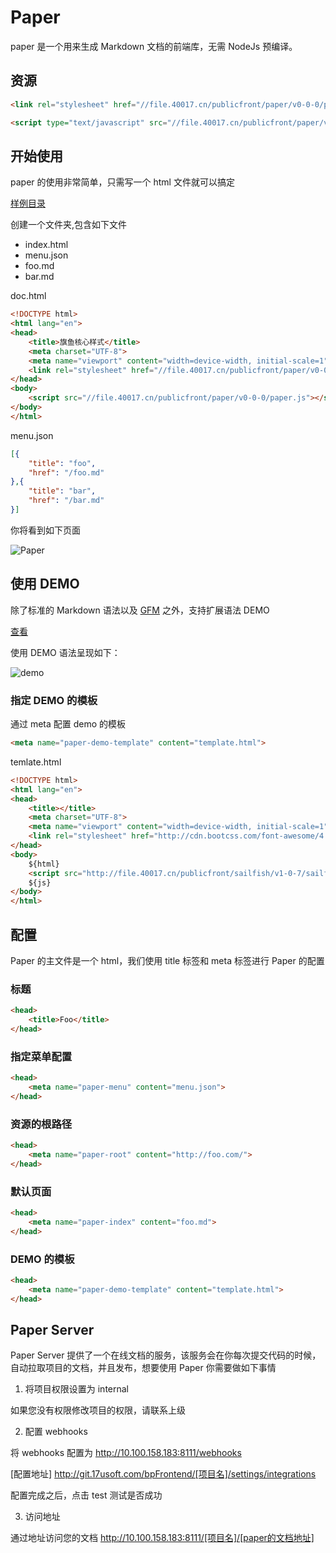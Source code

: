 # Paper

paper 是一个用来生成 Markdown 文档的前端库，无需 NodeJs 预编译。

## 资源

```html
<link rel="stylesheet" href="//file.40017.cn/publicfront/paper/v0-0-0/paper.css">

<script type="text/javascript" src="//file.40017.cn/publicfront/paper/v0-0-0/paper.js"></script>
```

## 开始使用

paper 的使用非常简单，只需写一个 html 文件就可以搞定

[样例目录](http://git.17usoft.com/bpFrontend/Paper/tree/master/demo)

创建一个文件夹,包含如下文件

- index.html
- menu.json
- foo.md
- bar.md

doc.html

```html
<!DOCTYPE html>
<html lang="en">
<head>
    <title>旗鱼核心样式</title>
    <meta charset="UTF-8">
    <meta name="viewport" content="width=device-width, initial-scale=1">
    <link rel="stylesheet" href="//file.40017.cn/publicfront/paper/v0-0-0/paper.css"> 
</head>
<body>
    <script src="//file.40017.cn/publicfront/paper/v0-0-0/paper.js"></script>
</body>
</html>
```

menu.json

```json
[{
    "title": "foo",
    "href": "/foo.md"
},{
    "title": "bar",
    "href": "/bar.md"
}]
```

你将看到如下页面

![Paper](http://file.40017.cn/publicfront/imgs/TIM图片20170801091958.png)

## 使用 DEMO

除了标准的 Markdown 语法以及 [GFM](https://help.github.com/categories/writing-on-github/) 之外，支持扩展语法 DEMO

[查看](https://gist.github.com/sumight/095444380fd459550de7b667f2f2f38b#file-markdown-demo-txt)

使用 DEMO 语法呈现如下：

![demo](http://file.40017.cn/publicfront/imgs/demo.png)

### 指定 DEMO 的模板

通过 meta 配置 demo 的模板

```html
<meta name="paper-demo-template" content="template.html"> 
```

temlate.html

```html
<!DOCTYPE html>
<html lang="en">
<head>
    <title></title>
    <meta charset="UTF-8">
    <meta name="viewport" content="width=device-width, initial-scale=1">
    <link rel="stylesheet" href="http://cdn.bootcss.com/font-awesome/4.7.0/css/font-awesome.min.css">
</head>
<body>
    ${html}
    <script src="http://file.40017.cn/publicfront/sailfish/v1-0-7/sailfish.vue.js"></script>
    ${js}
</body>
</html>
```



## 配置

Paper 的主文件是一个 html，我们使用 title 标签和 meta 标签进行 Paper 的配置

### 标题

```html
<head>
    <title>Foo</title>
</head>
```

### 指定菜单配置

```html
<head>
    <meta name="paper-menu" content="menu.json">
</head>
```

### 资源的根路径

```html
<head>
    <meta name="paper-root" content="http://foo.com/">
</head>
```

### 默认页面

```html
<head>
    <meta name="paper-index" content="foo.md">
</head>
```

### DEMO 的模板

```html
<head>
    <meta name="paper-demo-template" content="template.html">
</head>
``` 

## Paper Server

Paper Server 提供了一个在线文档的服务，该服务会在你每次提交代码的时候，自动拉取项目的文档，并且发布，想要使用 Paper 你需要做如下事情

1. 将项目权限设置为 internal

如果您没有权限修改项目的权限，请联系上级

2. 配置 webhooks

将 webhooks 配置为 http://10.100.158.183:8111/webhooks

[配置地址] http://git.17usoft.com/bpFrontend/[项目名]/settings/integrations

配置完成之后，点击 test 测试是否成功

3. 访问地址

通过地址访问您的文档 http://10.100.158.183:8111/[项目名]/[paper的文档地址]